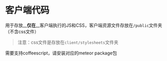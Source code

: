 # 客户端代码

用于存放__**仅在**__客户端执行的JS和CSS，客户端资源文件存放在`/public`文件夹（不含css文件）

> 注意：css文件是存放在`client/stylesheets`文件夹

需要支持coffeescript，请安装对应的meteor package包